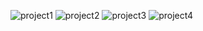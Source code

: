 
![project1](https://github.com/ROHIT32767/AirDrop_Manager_Poll/assets/102759922/52f63b67-36d2-44ac-bfe2-8ee72afd229e)
![project2](https://github.com/ROHIT32767/AirDrop_Manager_Poll/assets/102759922/fa365774-7fa5-486b-8408-4aa23d6c928f)
![project3](https://github.com/ROHIT32767/AirDrop_Manager_Poll/assets/102759922/544aadf9-9fff-4600-a5da-bc03a69e0b52)
![project4](https://github.com/ROHIT32767/AirDrop_Manager_Poll/assets/102759922/eebdf0ed-04c5-457a-8efa-058e7f3aeb4e)
